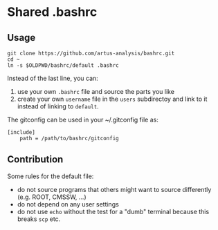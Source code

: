 Shared .bashrc
==============

Usage
-----

    git clone https://github.com/artus-analysis/bashrc.git
    cd ~
    ln -s $OLDPWD/bashrc/default .bashrc

Instead of the last line, you can:

1. use your own `.bashrc` file and source the parts you like
2. create your own `username` file in the `users` subdirectoy and
   link to it instead of linking to `default`.

The gitconfig can be used in your ~/.gitconfig file as:

    [include]
        path = /path/to/bashrc/gitconfig

Contribution
------------

Some rules for the default file:
- do not source programs that others might want to source differently (e.g. ROOT, CMSSW, ...)
- do not depend on any user settings
- do not use `echo` without the test for a "dumb" terminal because this breaks `scp` etc.


